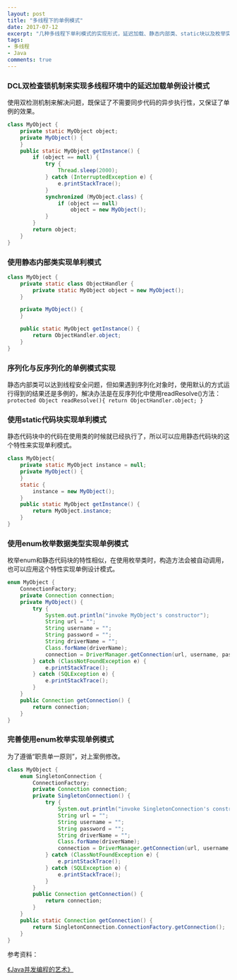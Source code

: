 ```yaml
---
layout: post
title: "多线程下的单例模式"
date: 2017-07-12
excerpt: "几种多线程下单利模式的实现形式，延迟加载、静态内部类、static块以及枚举实现"
tags: 
- 多线程
- Java
comments: true
---
```




### DCL双检查锁机制来实现多线程环境中的延迟加载单例设计模式
使用双检测机制来解决问题，既保证了不需要同步代码的异步执行性，又保证了单例的效果。
```java
class MyObject {
    private static MyObject object;
    private MyObject() {
    }
    public static MyObject getInstance() {
        if (object == null) {
            try {
                Thread.sleep(2000);
            } catch (InterruptedException e) {
                e.printStackTrace();
            }
            synchronized (MyObject.class) {
                if (object == null)
                    object = new MyObject();
            }
        }
        return object;
    }
}
```

### 使用静态内部类实现单利模式
```java
class MyObject {
    private static class ObjectHandler {
        private static MyObject object = new MyObject();
    }

    private MyObject() {
    }

    public static MyObject getInstance() {
        return ObjectHandler.object;
    }
}
```

### 序列化与反序列化的单例模式实现
静态内部类可以达到线程安全问题，但如果遇到序列化对象时，使用默认的方式运行得到的结果还是多例的，解决办法是在反序列化中使用readResolve()方法：
`protected Object readResolve(){
return ObjectHandler.object;
}`

### 使用static代码块实现单利模式
静态代码块中的代码在使用类的时候就已经执行了，所以可以应用静态代码块的这个特性来实现单利模式。
```java
class MyObject{
    private static MyObject instance = null;
    private MyObject() {
    }
    static {
        instance = new MyObject();
    }
    public static MyObject getInstance() {
        return MyObject.instance;
    }
}
```

### 使用enum枚举数据类型实现单例模式
枚举enum和静态代码块的特性相似，在使用枚举类时，构造方法会被自动调用，也可以应用这个特性实现单例设计模式。
```java
enum MyObject {
    ConnectionFactory;
    private Connection connection;
    private MyObject() {
        try {
            System.out.println("invoke MyObject's constructor");
            String url = "";
            String username = "";
            String password = "";
            String driverName = "";
            Class.forName(driverName);
            connection = DriverManager.getConnection(url, username, password);
        } catch (ClassNotFoundException e) {
            e.printStackTrace();
        } catch (SQLException e) {
            e.printStackTrace();
        }
    }
    public Connection getConnection() {
        return connection;
    }
}
```

### 完善使用enum枚举实现单例模式
为了遵循“职责单一原则”，对上案例修改。
```java
class MyObject {
    enum SingletonConnection {
        ConnectionFactory;
        private Connection connection;
        private SingletonConnection() {
            try {
                System.out.println("invoke SingletonConnection's constructor");
                String url = "";
                String username = "";
                String password = "";
                String driverName = "";
                Class.forName(driverName);
                connection = DriverManager.getConnection(url, username, password);
            } catch (ClassNotFoundException e) {
                e.printStackTrace();
            } catch (SQLException e) {
                e.printStackTrace();
            }
        }
        public Connection getConnection() {
            return connection;
        }
    }
    public static Connection getConnection() {
        return SingletonConnection.ConnectionFactory.getConnection();
    }
}
```

参考资料：

[《Java并发编程的艺术》](https://book.douban.com/subject/26591326/ "《Java并发编程的艺术》")
